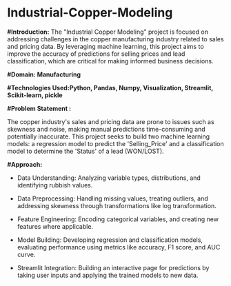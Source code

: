# Industrial-Copper-Modeling

**#Introduction:**
The "Industrial Copper Modeling" project is focused on addressing challenges in the copper manufacturing industry related to sales and pricing data. By leveraging machine learning, this project aims to improve the accuracy of predictions for selling prices and lead classification, which are critical for making informed business decisions.

__#Domain: Manufacturing__


__#Technologies Used:Python, Pandas, Numpy, Visualization, Streamlit, Scikit-learn, pickle__

__#Problem Statement :__

The copper industry's sales and pricing data are prone to issues such as skewness and noise, making manual predictions time-consuming and potentially inaccurate. This project seeks to build two machine learning models: a regression model to predict the 'Selling_Price' and a classification model to determine the 'Status' of a lead (WON/LOST). 

**#Approach:**

- Data Understanding: Analyzing variable types, distributions, and identifying rubbish values.

- Data Preprocessing: Handling missing values, treating outliers, and addressing skewness through transformations like log transformation.

- Feature Engineering: Encoding categorical variables, and creating new features where applicable.

- Model Building: Developing regression and classification models, evaluating performance using metrics like accuracy, F1 score, and AUC curve.

- Streamlit Integration: Building an interactive page for predictions by taking user inputs and applying the trained models to new data.
